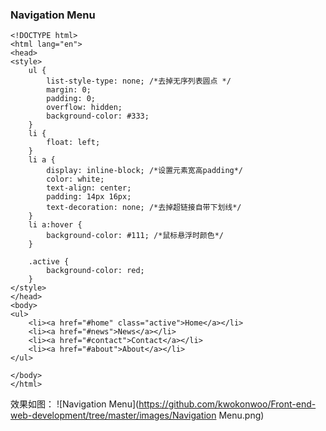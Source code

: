 ### Navigation Menu
```
<!DOCTYPE html>
<html lang="en">
<head>
<style>
    ul {
        list-style-type: none; /*去掉无序列表圆点 */
        margin: 0;
        padding: 0;
        overflow: hidden;
        background-color: #333;
    }
    li {
        float: left;
    }
    li a {
        display: inline-block; /*设置元素宽高padding*/
        color: white;
        text-align: center;
        padding: 14px 16px;
        text-decoration: none; /*去掉超链接自带下划线*/
    }
    li a:hover {
        background-color: #111; /*鼠标悬浮时颜色*/
    }

    .active {
        background-color: red;
    }
</style>
</head>
<body>
<ul>
    <li><a href="#home" class="active">Home</a></li>
    <li><a href="#news">News</a></li>
    <li><a href="#contact">Contact</a></li>
    <li><a href="#about">About</a></li>
</ul>

</body>
</html>
```
效果如图：
![Navigation Menu](https://github.com/kwokonwoo/Front-end-web-development/tree/master/images/Navigation Menu.png)
